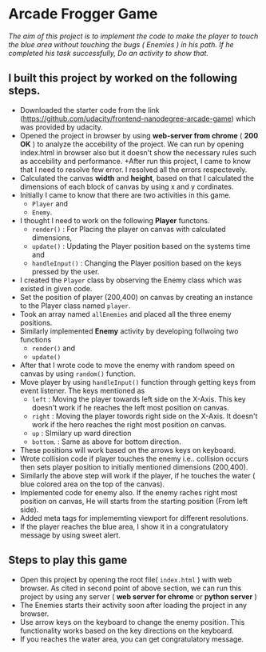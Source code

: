 # Arcade Frogger Game
_The aim of this project is to implement the code to make the player to touch the blue area without touching the bugs ( Enemies ) in his path. If he completed his task successfully, Do an activity to show that._


## I built this project by worked on the following steps.

+ Downloaded the starter code from the link (https://github.com/udacity/frontend-nanodegree-arcade-game) which was provided by udacity.
+ Opened the project in browser by using **web-server from chrome** ( **200 OK** ) to analyze the accebility of the project. We can run by opening index.html in browser also but it doesn't show the necessary rules such as accebility and performance.
+After run this project, I came to know that I need to resolve few error. I resolved all the errors respectevely.
+ Calculated the canvas **width** and **height**, based on that I calculated the dimensions of each block of canvas by using x and y cordinates.
+ Initially I came to know that there are two activities in this game.
  - `Player` and
  - `Enemy`.
+ I thought I need to work on the following **Player** functons.
  - `render()`       : For Placing the player on canvas with calculated dimensions,
  - `update()`       : Updating the Player position based on the systems time and
  - `handleInput()`  : Changing the Player position based on the keys pressed by the user.
+ I created the `Player` class by observing the Enemy class which was existed in given code.
+ Set the position of player (200,400) on canvas by creating an instance to the Player class named `player`.
+ Took an array named `allEnemies` and placed all the three enemy positions.
+ Similarly implemented **Enemy** activity by developing follwoing two functions
  - `render()` and
  - `update()`
+ After that I wrote code to move the enemy with random speed on canvas by using `random()` function.
+ Move player by using `handleInput()` function through getting keys from event listener. The keys mentioned as
  - `left`    : Moving the player towards left side on the X-Axis. This key doesn't work if he reaches the left most position on canvas.    
  - `right`   : Moving the player towords right side on the X-Axis. It doesn't work if the hero reaches the right most position on canvas.
  - `up`      : SImilary up ward direction
  - `bottom`. : Same as above for bottom direction.
+ These positions will work based on the arrows keys on keyboard.
+ Wrote collision code if player touches the enemy i.e.. collision occurs then sets player position to initially mentioned dimensions (200,400). 
+ Similarly the above step will work if the player, if he touches the water ( blue colored area on the top of the canvas).
+ Implemented code for enemy also. If the enemy raches right most position on canvas, He will starts from the starting position (From left side). 
+ Added meta tags for implememting viewport for different resolutions.
+ If the player reaches the blue area, I show it in a congratulatory message by using sweet alert.

## Steps to play this game
+ Open this project by opening the root file( `index.html` ) with web browser. As cited in second point of above section, we can run this project by using any server ( **web server for chrome** or **python server** )
+ The Enemies starts their activity soon after loading the project in any browser.
+ Use arrow keys on the keyboard to change the enemy position. This functionality works based on the key directions on the keyboard.
+ If you reaches the water area, you can get congratulatory message.
